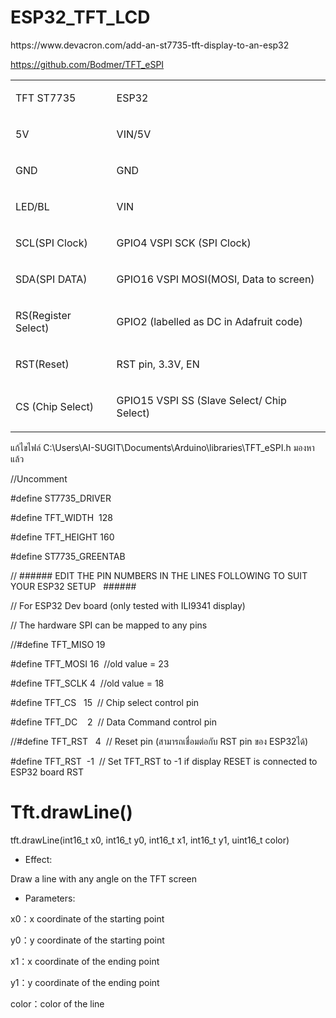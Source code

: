 # ESP32_TFT_LCD

<html>
  <head>
    <meta content="text/html; charset=UTF-8" http-equiv="content-type" />    
  </head>
  <body class="c20 doc-content">
    <p class="c10">
      <span class="c2"
        >https://www.devacron.com/add-an-st7735-tft-display-to-an-esp32</span
      >
    </p>
    <p class="c10">
      <span class="c19"
        ><a
          class="c21"
          href="https://www.google.com/url?q=https://github.com/Bodmer/TFT_eSPI&amp;sa=D&amp;source=editors&amp;ust=1665913765958246&amp;usg=AOvVaw0aXFh8M1BS6GGFfQJ0hING"
          >https://github.com/Bodmer/TFT_eSPI</a
        ></span
      >
    </p>
    <p class="c10 c17"><span class="c2"></span></p>
    <a id="t.9887eaa94bda5cbdc52bf8eb47e146165d2d59fc"></a><a id="t.0"></a>
    <table class="c15">
      <tr class="c6">
        <td class="c3" colspan="1" rowspan="1">
          <p class="c18"><span class="c2">TFT ST7735</span></p>
        </td>
        <td class="c12" colspan="1" rowspan="1">
          <p class="c18"><span class="c2">ESP32</span></p>
        </td>
      </tr>
      <tr class="c6">
        <td class="c3" colspan="1" rowspan="1">
          <p class="c4"><span class="c2">5V</span></p>
        </td>
        <td class="c12" colspan="1" rowspan="1">
          <p class="c4"><span class="c2">VIN/5V</span></p>
        </td>
      </tr>
      <tr class="c6">
        <td class="c3" colspan="1" rowspan="1">
          <p class="c4"><span class="c2">GND</span></p>
        </td>
        <td class="c12" colspan="1" rowspan="1">
          <p class="c4"><span class="c2">GND</span></p>
        </td>
      </tr>
      <tr class="c6">
        <td class="c3" colspan="1" rowspan="1">
          <p class="c4"><span class="c2">LED/BL</span></p>
        </td>
        <td class="c12" colspan="1" rowspan="1">
          <p class="c4"><span class="c2">VIN</span></p>
        </td>
      </tr>
      <tr class="c6">
        <td class="c3" colspan="1" rowspan="1">
          <p class="c4"><span class="c2">SCL(SPI Clock)</span></p>
        </td>
        <td class="c12" colspan="1" rowspan="1">
          <p class="c4"><span class="c2">GPIO4 VSPI SCK (SPI Clock)</span></p>
        </td>
      </tr>
      <tr class="c6">
        <td class="c3" colspan="1" rowspan="1">
          <p class="c4"><span class="c2">SDA(SPI DATA)</span></p>
        </td>
        <td class="c12" colspan="1" rowspan="1">
          <p class="c4">
            <span class="c2">GPIO16 VSPI MOSI(MOSI, Data to screen)</span>
          </p>
        </td>
      </tr>
      <tr class="c6">
        <td class="c3" colspan="1" rowspan="1">
          <p class="c4"><span class="c2">RS(Register Select)</span></p>
        </td>
        <td class="c12" colspan="1" rowspan="1">
          <p class="c4">
            <span class="c2">GPIO2 (labelled as DC in Adafruit code)</span>
          </p>
        </td>
      </tr>
      <tr class="c6">
        <td class="c3" colspan="1" rowspan="1">
          <p class="c4"><span class="c2">RST(Reset)</span></p>
        </td>
        <td class="c12" colspan="1" rowspan="1">
          <p class="c4"><span class="c2">RST pin, 3.3V, EN</span></p>
        </td>
      </tr>
      <tr class="c6">
        <td class="c3" colspan="1" rowspan="1">
          <p class="c4"><span class="c2">CS (Chip Select)</span></p>
        </td>
        <td class="c12" colspan="1" rowspan="1">
          <p class="c4">
            <span class="c2">GPIO15 VSPI SS (Slave Select/ Chip Select)</span>
          </p>
        </td>
      </tr>
    </table>
    <p class="c10 c17"><span class="c2"></span></p>
    <p class="c10 c17"><span class="c2"></span></p>
    <p class="c10">
      <span class="c2"
        >&#3649;&#3585;&#3657;&#3652;&#3586;&#3652;&#3615;&#3621;&#3660;
        C:\Users\AI-SUGIT\Documents\Arduino\libraries\TFT_eSPI.h
        &#3617;&#3629;&#3591;&#3627;&#3634;&#3649;&#3621;&#3657;&#3623;</span
      >
    </p>
    <p class="c10"><span class="c2">//Uncomment </span></p>
    <p class="c10"><span class="c0">#define ST7735_DRIVER </span></p>
    <p class="c10"><span class="c0">#define TFT_WIDTH &nbsp;128</span></p>
    <p class="c10"><span class="c0">#define TFT_HEIGHT 160</span></p>
    <p class="c10"><span class="c0">#define ST7735_GREENTAB</span></p>
    <p class="c10 c17"><span class="c2"></span></p>
    <p class="c10">
      <span class="c2"
        >// ###### EDIT THE PIN NUMBERS IN THE LINES FOLLOWING TO SUIT YOUR
        ESP32 SETUP &nbsp; ######</span
      >
    </p>
    <p class="c10 c17"><span class="c2"></span></p>
    <p class="c10">
      <span class="c2"
        >// For ESP32 Dev board (only tested with ILI9341 display)</span
      >
    </p>
    <p class="c10">
      <span class="c2">// The hardware SPI can be mapped to any pins</span>
    </p>
    <p class="c10 c17"><span class="c2"></span></p>
    <p class="c10"><span class="c2">//#define TFT_MISO 19</span></p>
    <p class="c10">
      <span class="c0">#define TFT_MOSI 16 &nbsp;//old value = 23</span>
    </p>
    <p class="c10">
      <span class="c0">#define TFT_SCLK 4 &nbsp;//old value = 18</span>
    </p>
    <p class="c10">
      <span class="c0"
        >#define TFT_CS &nbsp; 15 &nbsp;// Chip select control pin</span
      >
    </p>
    <p class="c10">
      <span class="c0"
        >#define TFT_DC &nbsp; &nbsp;2 &nbsp;// Data Command control pin</span
      >
    </p>
    <p class="c10">
      <span class="c2"
        >//#define TFT_RST &nbsp; 4 &nbsp;// Reset pin
        (&#3626;&#3634;&#3617;&#3634;&#3619;&#3606;&#3648;&#3594;&#3639;&#3656;&#3629;&#3617;&#3605;&#3656;&#3629;&#3585;&#3633;&#3610;
        RST pin &#3586;&#3629;&#3591; ESP32&#3652;&#3604;&#3657;)</span
      >
    </p>
    <p class="c10">
      <span class="c25"
        >#define TFT_RST &nbsp;-1 &nbsp;// Set TFT_RST to -1 if display RESET is
        connected to ESP32 board</span
      ><span class="c2">&nbsp;RST</span>
    </p>
    <p class="c10 c17"><span class="c2"></span></p>
    <p class="c13"><span class="c11"></span></p>
    <p class="c13"><span class="c11"></span></p>
    <p class="c13"><span class="c11"></span></p>
    <p class="c13"><span class="c11"></span></p>
    <p class="c13"><span class="c11"></span></p>
    <h1 class="c23" id="h.mf4bngwxmv3z">
      <span class="c5">Tft.drawLine()</span>
    </h1>
    <p class="c24">
      <span class="c16"
        >tft.drawLine(int16_t x0, int16_t y0, int16_t x1, int16_t y1, uint16_t
        color)</span
      >
    </p>
    <p class="c8"><span class="c16"></span></p>
    <ul class="c9 lst-kix_qlowh0i9wk68-0 start">
      <li class="c14 li-bullet-0">
        <span class="c22">Effect</span><span class="c7">:</span>
      </li>
    </ul>
    <p class="c1">
      <span class="c7">Draw a line with any angle on the TFT screen</span>
    </p>
    <p class="c1 c17"><span class="c7"></span></p>
    <ul class="c9 lst-kix_20y2re4ua4ic-0 start">
      <li class="c14 li-bullet-0">
        <span class="c22">Parameters</span><span class="c7">:</span>
      </li>
    </ul>
    <p class="c1">
      <span class="c7">x0&#65306;x coordinate of the starting point</span>
    </p>
    <p class="c1">
      <span class="c7">y0&#65306;y coordinate of the starting point</span>
    </p>
    <p class="c1">
      <span class="c7">x1&#65306;x coordinate of the ending point</span>
    </p>
    <p class="c1">
      <span class="c7">y1&#65306;y coordinate of the ending point</span>
    </p>
    <p class="c1"><span class="c7">color&#65306;color of the line</span></p>
    <p class="c8"><span class="c11"></span></p>
    <p class="c13"><span class="c11"></span></p>
    <p class="c10 c17"><span class="c2"></span></p>
  </body>
</html>

